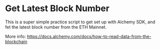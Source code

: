 # Get Latest Block Number

This is a super simple practice script to get set up with Alchemy SDK,
and fet the latest block number from the ETH Mainnet.

More info: https://docs.alchemy.com/docs/how-to-read-data-from-the-blockchain
